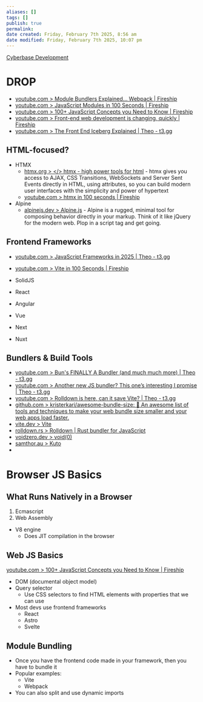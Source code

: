 ```yaml
---
aliases: []
tags: []
publish: true
permalink:
date created: Friday, February 7th 2025, 8:56 am
date modified: Friday, February 7th 2025, 10:07 pm
---
```


[Cyberbase Development](../../📁%2051%20-%20Cyberbase/Cyberbase%20Development/Cyberbase%20Development.md)

# DROP 

- [youtube.com > Module Bundlers Explained... Webpack | Fireship](https://www.youtube.com/watch?v=5IG4UmULyoA&list=WL&index=7&t=96s)
- [youtube.com > JavaScript Modules in 100 Seconds | Fireship](https://www.youtube.com/watch?v=qgRUr-YUk1Q)
- [youtube.com > 100+ JavaScript Concepts you Need to Know | Fireship](https://www.youtube.com/watch?v=lkIFF4maKMU)
- [youtube.com > Front-end web development is changing, quickly | Fireship](https://www.youtube.com/watch?v=TBIjgBVFjVI)
- [youtube.com > The Front End Iceberg Explained | Theo - t3․gg](https://www.youtube.com/watch?v=KYDwcUKlxwQ)

## HTML-focused?

- HTMX
	- [htmx.org > </> htmx - high power tools for html](https://htmx.org/) - htmx gives you access to AJAX, CSS Transitions, WebSockets and Server Sent Events directly in HTML, using attributes, so you can build modern user interfaces with the simplicity and power of hypertext
	- [youtube.com > htmx in 100 seconds | Fireship](https://www.youtube.com/watch?v=r-GSGH2RxJs)
- Alpine
	- [alpinejs.dev > Alpine.js](https://alpinejs.dev/) - Alpine is a rugged, minimal tool for composing behavior directly in your markup. Think of it like jQuery for the modern web. Plop in a script tag and get going.

## Frontend Frameworks

- [youtube.com > JavaScript Frameworks in 2025 | Theo - t3․gg](https://www.youtube.com/watch?v=TKcetuFoYU0)

- [youtube.com > Vite in 100 Seconds | Fireship](https://www.youtube.com/watch?v=KCrXgy8qtjM&list=WL&index=2&t=79s)
- SolidJS
- React
- Angular
- Vue
- Next
- Nuxt

## Bundlers & Build Tools

- [youtube.com > Bun's FINALLY A Bundler (and much much more) | Theo - t3․gg](https://www.youtube.com/watch?v=Y5JrsqBt7sI)
- [youtube.com > Another new JS bundler? This one’s interesting I promise | Theo - t3․gg](https://www.youtube.com/watch?v=_sxwQBWJQHA)
- [youtube.com > Rolldown is here, can it save Vite? | Theo - t3․gg](https://www.youtube.com/watch?v=IDe1zVWoX94)
- [github.com > kristerkari/awesome-bundle-size: 📝 An awesome list of tools and techniques to make your web bundle size smaller and your web apps load faster.](https://github.com/kristerkari/awesome-bundle-size?tab=readme-ov-file#you-dont-need-x)
- [vite.dev > Vite](https://vite.dev/)
- [rolldown.rs > Rolldown | Rust bundler for JavaScript](https://rolldown.rs/)
- [voidzero.dev > void(0)](https://voidzero.dev/)
- [samthor.au > Kuto](https://samthor.au/2024/kuto/)
- 

# Browser JS Basics

## What Runs Natively in a Browser

1. Ecmascript
2. Web Assembly

- V8 engine 
	- Does JIT compilation in the browser

## Web JS Basics

[youtube.com > 100+ JavaScript Concepts you Need to Know | Fireship](https://www.youtube.com/watch?v=lkIFF4maKMU&t=578s)

- DOM (documental object model)
- Query selector
	- Use CSS selectors to find HTML elements with properties that we can use
- Most devs use frontend frameworks
	- React
	- Astro
	- Svelte

## Module Bundling

- Once you have the frontend code made in your framework, then you have to bundle it
- Popular examples:
	- Vite
	- Webpack
- You can also split and use dynamic imports